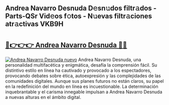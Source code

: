 ## Andrea Navarro Desnuda D𝚎sn𝚞dos filtr𝚊dos - Parts-QSr Vid𝚎os f𝚘tos - N𝚞evas filtr𝚊ciones atr𝚊ctivas VKB9H

# <h2><a href="http://mbbgvm.tromn.icu/?c=Andrea+Navarro+Desnuda">🔗👉👉👉 Andrea Navarro Desnuda 🔗🔗</a></h2>

[![Andrea Navarro Desnuda nuevo](https://i.imgur.com/pEAQMta.gif)](http://mbbgvm.tromn.icu/?c=Andrea+Navarro+Desnuda)
Andrea Navarro Desnuda, una personalidad multifacética y enigmática, desafía la comprensión fácil. Su distintivo estilo en línea ha cautivado y provocado a los espectadores, provocando debates sobre ética, autoexpresión y las complejidades de las comunidades digitales. Aunque sus planes futuros no están claros, su papel en la redefinición del mundo en línea es incuestionable. La determinación inquebrantable y el carisma innegable impulsan a Andrea Navarro Desnuda a nuevas alturas en el ámbito digital.

